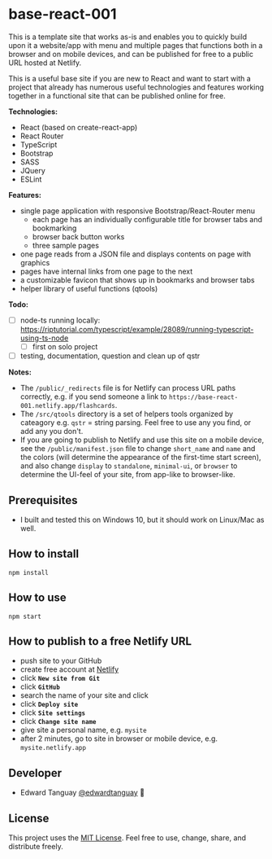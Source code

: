 # base-react-001

This is a template site that works as-is and enables you to quickly build upon it a website/app with menu and multiple pages that functions both in a browser and on mobile devices, and can be published for free to a public URL hosted at Netlify.

This is a useful base site if you are new to React and want to start with a project that already has numerous useful technologies and features working together in a functional site that can be published online for free.

**Technologies:**

- React (based on create-react-app)
- React Router
- TypeScript
- Bootstrap
- SASS
- JQuery
- ESLint

**Features:**
- single page application with responsive Bootstrap/React-Router menu
	- each page has an individually configurable title for browser tabs and bookmarking
	- browser back button works
	- three sample pages
- one page reads from a JSON file and displays contents on page with graphics
- pages have internal links from one page to the next
- a customizable favicon that shows up in bookmarks and browser tabs
- helper library of useful functions (qtools)

**Todo:**
- [ ] node-ts running locally: https://riptutorial.com/typescript/example/28089/running-typescript-using-ts-node
	- [ ] first on solo project
- [ ] testing, documentation, question and clean up of qstr

**Notes:**
- The `/public/_redirects` file is for Netlify can process URL paths correctly, e.g. if you send someone a link to `https://base-react-001.netlify.app/flashcards`.
- The `/src/qtools` directory is a set of helpers tools organized by cateagory e.g. `qstr` = string parsing. Feel free to use any you find, or add any you don't. 
- If you are going to publish to Netlify and use this site on a mobile device, see the `/public/manifest.json` file to change `short_name` and `name` and the colors (will determine the appearance of the first-time start screen), and also change `display` to `standalone`, `minimal-ui`, or `browser` to determine the UI-feel of your site, from app-like to browser-like.

## Prerequisites

* I built and tested this on Windows 10, but it should work on Linux/Mac as well.

## How to install 

```
npm install
```
## How to use

```
npm start
```

## How to publish to a free Netlify URL

- push site to your GitHub
- create free account at [Netlify](https://netlify.com)
- click **`New site from Git`**
- click **`GitHub`**
- search the name of your site and click
- click **`Deploy site`**
- click **`Site settings`**
- click **`Change site name`**
- give site a personal name, e.g. `mysite`
- after 2 minutes, go to site in browser or mobile device, e.g. `mysite.netlify.app`

## Developer

* Edward Tanguay [@edwardtanguay](https://github.com/edwardtanguay) 📖

## License

This project uses the [MIT License](https://choosealicense.com/licenses/mit). Feel free to use, change, share, and distribute freely.